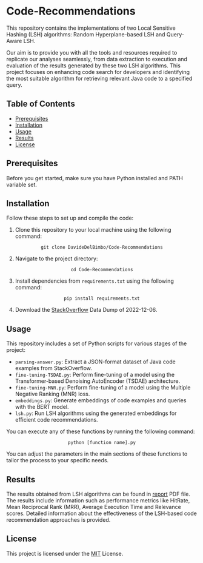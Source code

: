 
# Code-Recommendations
This repository contains the implementations of two Local Sensitive Hashing (LSH) algorithms: Random Hyperplane-based LSH and Query-Aware LSH.

Our aim is to provide you with all the tools and resources required to replicate our analyses seamlessly, from data extraction to execution and evaluation of the results generated by these two LSH algorithms. This project focuses on enhancing code search for developers and identifying the most suitable algorithm for retrieving relevant Java code to a specified query.


## Table of Contents
- [Prerequisites](#prerequisites)
- [Installation](#installation)
- [Usage](#usage)
- [Results](#results)
- [License](#license)


## Prerequisites
Before you get started, make sure you have Python installed and PATH variable set.

## Installation
Follow these steps to set up and compile the code:
1. Clone this repository to your local machine using the following command:
<p  align="center"><code>git clone DavideDelBimbo/Code-Recommendations</code></p>

2. Navigate to the project directory:
<p  align="center"><code>cd Code-Recommendations</code></p>

3. Install dependencies from `requirements.txt` using the following command:
<p  align="center"><code>pip install requirements.txt</code></p>

4. Download the <a href="https://archive.org/details/stackexchange_20221206" target="_blank">StackOverflow</a> Data Dump of 2022-12-06.  

## Usage
This repository includes a set of Python scripts for various stages of the project:
- `parsing-answer.py`: Extract a JSON-format dataset of Java code examples from StackOverflow.
- `fine-tuning-TSDAE.py`: Perform fine-tuning of a model using the Transformer-based Denoising AutoEncoder (TSDAE) architecture.
- `fine-tuning-MNR.py`: Perform fine-tuning of a model using the Multiple Negative Ranking (MNR) loss.
- `embeddings.py`:  Generate embeddings of code examples and queries with the BERT model.
- `lsh.py`: Run LSH algorithms using the generated embeddings for efficient code recommendations.

You can execute any of these functions by running the following command:
<p  align="center"><code>python [function name].py</code></p>

You can adjust the parameters in the main sections of these functions to tailor the process to your specific needs.

## Results
The results obtained from LSH algorithms can be found in <a href="https://github.com/DavideDelBimbo/Code-Recommendations/blob/main/report.pdf" target="_blank">report</a> PDF file. The results include information such as performance metrics like HitRate, Mean Reciprocal Rank (MRR), Average Execution Time and Relevance scores. Detailed information about the effectiveness of the LSH-based code recommendation approaches is provided.

## License
This project is licensed under the <a href="https://github.com/DavideDelBimbo/Code-Recommendations/blob/main/LICENSE" target="_blank">MIT</a> License.